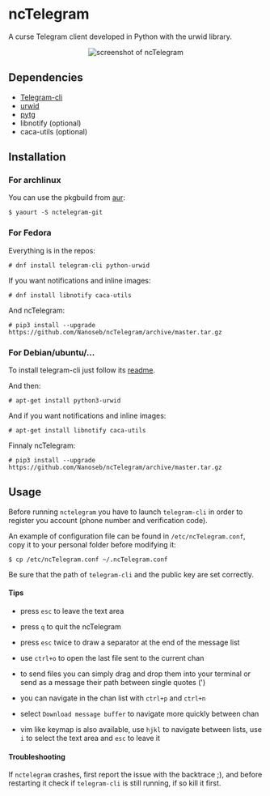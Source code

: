 # ncTelegram
A curse Telegram client developed in Python with the urwid library.

<p align="center">
  <img src="http://pix.toile-libre.org/upload/original/1457204711.png" alt="screenshot of ncTelegram"/>
</p>


## Dependencies

* [Telegram-cli](https://github.com/vysheng/tg)
* [urwid](http://urwid.org)
* [pytg](https://github.com/luckydonald/pytg)
* libnotify (optional)
* caca-utils (optional)

## Installation

### For archlinux
You can use the pkgbuild from [aur](https://aur.archlinux.org/packages/nctelegram-git/):
```
$ yaourt -S nctelegram-git
```

### For Fedora
Everything is in the repos:

```
# dnf install telegram-cli python-urwid
```

If you want notifications and inline images:
```
# dnf install libnotify caca-utils
```

And ncTelegram:
```
# pip3 install --upgrade https://github.com/Nanoseb/ncTelegram/archive/master.tar.gz
```

### For Debian/ubuntu/...

To install telegram-cli just follow its [readme](https://github.com/vysheng/tg).

And then:
```
# apt-get install python3-urwid 
```

And if you want notifications and inline images:
```
# apt-get install libnotify caca-utils
```

Finnaly ncTelegram:
```
# pip3 install --upgrade https://github.com/Nanoseb/ncTelegram/archive/master.tar.gz
```

## Usage

Before running `nctelegram` you have to launch `telegram-cli` in order to register you account (phone number and verification code).

An example of configuration file can be found in `/etc/ncTelegram.conf`, copy it to your personal folder before modifying it: 
```
$ cp /etc/ncTelegram.conf ~/.ncTelegram.conf
```
Be sure that the path of `telegram-cli` and the public key are set correctly.


#### Tips

- press `esc` to leave the text area

- press `q` to quit the ncTelegram

- press `esc` twice to draw a separator at the end of the message list

- use `ctrl+o` to open the last file sent to the current chan

- to send files you can simply drag and drop them into your terminal or send as a message their path between single quotes (')

- you can navigate in the chan list with `ctrl+p` and `ctrl+n`

- select `Download message buffer` to navigate more quickly between chan

- vim like keymap is also available, use `hjkl` to navigate between lists, use `i` to select the text area and `esc` to leave it


#### Troubleshooting

If `nctelegram` crashes, first report the issue with the backtrace ;), and before restarting it check if `telegram-cli` is still running, if so kill it first.

